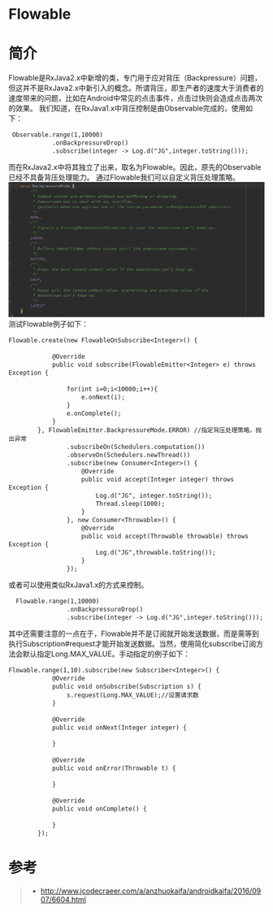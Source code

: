 # Flowable

# 简介
Flowable是RxJava2.x中新增的类，专门用于应对背压（Backpressure）问题，但这并不是RxJava2.x中新引入的概念。所谓背压，即生产者的速度大于消费者的速度带来的问题，比如在Android中常见的点击事件，点击过快则会造成点击两次的效果。 
我们知道，在RxJava1.x中背压控制是由Observable完成的，使用如下：

```
 Observable.range(1,10000)
            .onBackpressureDrop()
            .subscribe(integer -> Log.d("JG",integer.toString()));
```

而在RxJava2.x中将其独立了出来，取名为Flowable。因此，原先的Observable已经不具备背压处理能力。 
通过Flowable我们可以自定义背压处理策略。 
![](./images/flowable_1.png)
测试Flowable例子如下：

```
Flowable.create(new FlowableOnSubscribe<Integer>() {
 
            @Override
            public void subscribe(FlowableEmitter<Integer> e) throws Exception {
 
                for(int i=0;i<10000;i++){
                    e.onNext(i);
                }
                e.onComplete();
            }
        }, FlowableEmitter.BackpressureMode.ERROR) //指定背压处理策略，抛出异常
                .subscribeOn(Schedulers.computation())
                .observeOn(Schedulers.newThread())
                .subscribe(new Consumer<Integer>() {
                    @Override
                    public void accept(Integer integer) throws Exception {
                        Log.d("JG", integer.toString());
                        Thread.sleep(1000);
                    }
                }, new Consumer<Throwable>() {
                    @Override
                    public void accept(Throwable throwable) throws Exception {
                        Log.d("JG",throwable.toString());
                    }
                });
```


或者可以使用类似RxJava1.x的方式来控制。

```
  Flowable.range(1,10000)
                .onBackpressureDrop()
                .subscribe(integer -> Log.d("JG",integer.toString()));

```

其中还需要注意的一点在于，Flowable并不是订阅就开始发送数据，而是需等到执行Subscription#request才能开始发送数据。当然，使用简化subscribe订阅方法会默认指定Long.MAX_VALUE。手动指定的例子如下：

```
Flowable.range(1,10).subscribe(new Subscriber<Integer>() {
            @Override
            public void onSubscribe(Subscription s) {
                s.request(Long.MAX_VALUE);//设置请求数
            }
 
            @Override
            public void onNext(Integer integer) {
 
            }
 
            @Override
            public void onError(Throwable t) {
 
            }
 
            @Override
            public void onComplete() {
 
            }
        });
```



# 参考
>* http://www.jcodecraeer.com/a/anzhuokaifa/androidkaifa/2016/0907/6604.html
